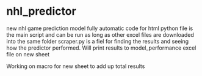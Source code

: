 # nhl_predictor
new nhl game prediction model fully automatic
code for html python file is the main script and can be run as long as other excel files are downloaded into the same folder
scraper.py is a fiel for finding the results and seeing how the predictor performed. Will print results to model_performance excel file on new sheet

Working on macro for new sheet to add up total results
